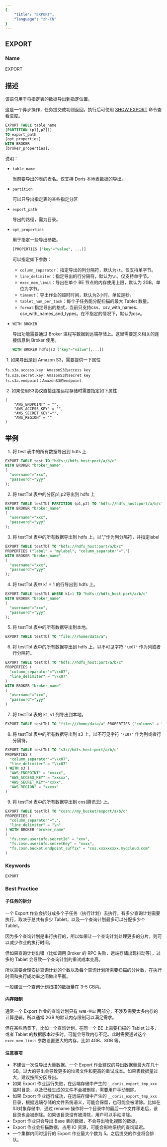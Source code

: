 ```yaml
---
{
    "title": "EXPORT",
    "language": "zh-CN"
}
---
```


<!--
Licensed to the Apache Software Foundation (ASF) under one
or more contributor license agreements.  See the NOTICE file
distributed with this work for additional information
regarding copyright ownership.  The ASF licenses this file
to you under the Apache License, Version 2.0 (the
"License"); you may not use this file except in compliance
with the License.  You may obtain a copy of the License at

  http://www.apache.org/licenses/LICENSE-2.0

Unless required by applicable law or agreed to in writing,
software distributed under the License is distributed on an
"AS IS" BASIS, WITHOUT WARRANTIES OR CONDITIONS OF ANY
KIND, either express or implied.  See the License for the
specific language governing permissions and limitations
under the License.
-->

## EXPORT

### Name

EXPORT

## 描述

该语句用于将指定表的数据导出到指定位置。

这是一个异步操作，任务提交成功则返回。执行后可使用 [SHOW EXPORT](../../Show-Statements/SHOW-EXPORT.md) 命令查看进度。

```sql
EXPORT TABLE table_name
[PARTITION (p1[,p2])]
TO export_path
[opt_properties]
WITH BROKER
[broker_properties];
```

说明：

- `table_name`

  当前要导出的表的表名。仅支持 Doris 本地表数据的导出。

- `partition`

  可以只导出指定表的某些指定分区

- `export_path`

  导出的路径，需为目录。

- `opt_properties`

  用于指定一些导出参数。

  ```sql
  [PROPERTIES ("key"="value", ...)]
  ```

  可以指定如下参数：

  - `column_separator`：指定导出的列分隔符，默认为`\t`。仅支持单字节。
  - `line_delimiter`：指定导出的行分隔符，默认为`\n`。仅支持单字节。
  - `exec_mem_limit`：导出在单个 BE 节点的内存使用上限，默认为 2GB，单位为字节。
  - `timeout`：导出作业的超时时间，默认为2小时，单位是秒。
  - `tablet_num_per_task`：每个子任务能分配扫描的最大 Tablet 数量。
  - `format`:指定导出的格式，当前只支持csv、csv_with_names、csv_with_names_and_types。在不指定的情况下，默认为csv。

- `WITH BROKER`

  导出功能需要通过 Broker 进程写数据到远端存储上。这里需要定义相关的连接信息供 Broker 使用。

  ```sql
  WITH BROKER hdfs|s3 ("key"="value"[,...])
  ```

​       1. 如果导出是到 Amazon S3，需要提供一下属性

```
fs.s3a.access.key：AmazonS3的access key
fs.s3a.secret.key：AmazonS3的secret key
fs.s3a.endpoint：AmazonS3的endpoint
```
​       2. 如果使用S3协议直接连接远程存储时需要指定如下属性

    (
        "AWS_ENDPOINT" = "",
        "AWS_ACCESS_KEY" = "",
        "AWS_SECRET_KEY"="",
        "AWS_REGION" = ""
    )

## 举例

1. 将 test 表中的所有数据导出到 hdfs 上

```sql
EXPORT TABLE test TO "hdfs://hdfs_host:port/a/b/c" 
WITH BROKER "broker_name" 
(
  "username"="xxx",
  "password"="yyy"
);
```

2. 将 testTbl 表中的分区p1,p2导出到 hdfs 上

```sql
EXPORT TABLE testTbl PARTITION (p1,p2) TO "hdfs://hdfs_host:port/a/b/c" 
WITH BROKER "broker_name" 
(
  "username"="xxx",
  "password"="yyy"
);
```

3. 将 testTbl 表中的所有数据导出到 hdfs 上，以","作为列分隔符，并指定label

```sql
EXPORT TABLE testTbl TO "hdfs://hdfs_host:port/a/b/c" 
PROPERTIES ("label" = "mylabel", "column_separator"=",") 
WITH BROKER "broker_name" 
(
  "username"="xxx",
  "password"="yyy"
);
```

4. 将 testTbl 表中 k1 = 1 的行导出到 hdfs 上。

```sql
EXPORT TABLE testTbl WHERE k1=1 TO "hdfs://hdfs_host:port/a/b/c" 
WITH BROKER "broker_name" 
(
  "username"="xxx",
  "password"="yyy"
);
```

5. 将 testTbl 表中的所有数据导出到本地。

```sql
EXPORT TABLE testTbl TO "file:///home/data/a";
```

6. 将 testTbl 表中的所有数据导出到 hdfs 上，以不可见字符 `"\x07"` 作为列或者行分隔符。

```sql
EXPORT TABLE testTbl TO "hdfs://hdfs_host:port/a/b/c" 
PROPERTIES (
  "column_separator"="\\x07", 
  "line_delimiter" = "\\x07"
) 
WITH BROKER "broker_name" 
(
  "username"="xxx", 
  "password"="yyy"
)
```

7. 将 testTbl 表的 k1, v1 列导出到本地。

```sql
EXPORT TABLE testTbl TO "file:///home/data/a" PROPERTIES ("columns" = "k1,v1");
```

8. 将 testTbl 表中的所有数据导出到 s3 上，以不可见字符 `"\x07"` 作为列或者行分隔符。

```sql
EXPORT TABLE testTbl TO "s3://hdfs_host:port/a/b/c" 
PROPERTIES (
  "column_separator"="\\x07", 
  "line_delimiter" = "\\x07"
) WITH s3 (
  "AWS_ENDPOINT" = "xxxxx",
  "AWS_ACCESS_KEY" = "xxxxx",
  "AWS_SECRET_KEY"="xxxx",
  "AWS_REGION" = "xxxxx"
)
```

9. 将 testTbl 表中的所有数据导出到 cos(腾讯云) 上。

```sql
EXPORT TABLE testTbl TO "cosn://my_bucket/export/a/b/c"
PROPERTIES (
  "column_separator"=",",
  "line_delimiter" = "\n"
) WITH BROKER "broker_name"
(
  "fs.cosn.userinfo.secretId" = "xxx",
  "fs.cosn.userinfo.secretKey" = "xxxx",
  "fs.cosn.bucket.endpoint_suffix" = "cos.xxxxxxxxx.myqcloud.com"
)
```

### Keywords

    EXPORT

### Best Practice

#### 子任务的拆分

一个 Export 作业会拆分成多个子任务（执行计划）去执行。有多少查询计划需要执行，取决于总共有多少 Tablet，以及一个查询计划最多可以分配多少个 Tablet。

因为多个查询计划是串行执行的，所以如果让一个查询计划处理更多的分片，则可以减少作业的执行时间。

但如果查询计划出错（比如调用 Broker 的 RPC 失败，远端存储出现抖动等），过多的 Tablet 会导致一个查询计划的重试成本变高。

所以需要合理安排查询计划的个数以及每个查询计划所需要扫描的分片数，在执行时间和执行成功率之间做出平衡。

一般建议一个查询计划扫描的数据量在 3-5 GB内。

#### 内存限制

通常一个 Export 作业的查询计划只有 `扫描-导出` 两部分，不涉及需要太多内存的计算逻辑。所以通常 2GB 的默认内存限制可以满足需求。

但在某些场景下，比如一个查询计划，在同一个 BE 上需要扫描的 Tablet 过多，或者 Tablet 的数据版本过多时，可能会导致内存不足。此时需要通过这个 `exec_mem_limit` 参数设置更大的内存，比如 4GB、8GB 等。

#### 注意事项

- 不建议一次性导出大量数据。一个 Export 作业建议的导出数据量最大在几十 GB。过大的导出会导致更多的垃圾文件和更高的重试成本。如果表数据量过大，建议按照分区导出。
- 如果 Export 作业运行失败，在远端存储中产生的 `__doris_export_tmp_xxx` 临时目录，以及已经生成的文件不会被删除，需要用户手动删除。
- 如果 Export 作业运行成功，在远端存储中产生的 `__doris_export_tmp_xxx` 目录，根据远端存储的文件系统语义，可能会保留，也可能会被清除。比如在S3对象存储中，通过 rename 操作将一个目录中的最后一个文件移走后，该目录也会被删除。如果该目录没有被清除，用户可以手动清除。
- Export 作业只会导出 Base 表的数据，不会导出物化视图的数据。
- Export 作业会扫描数据，占用 IO 资源，可能会影响系统的查询延迟。
- 一个集群内同时运行的 Export 作业最大个数为 5。之后提交的作业将会排队。
